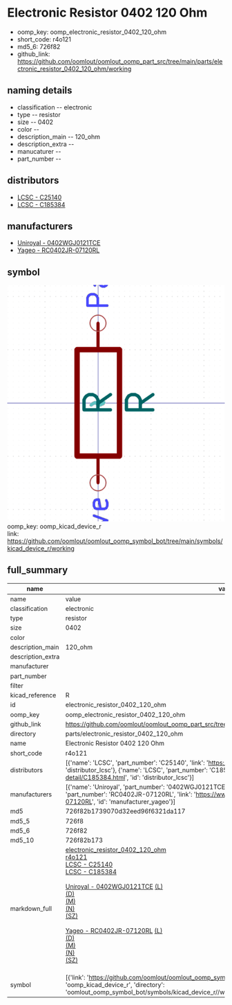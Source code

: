 # Electronic Resistor 0402 120 Ohm

  
* oomp_key: oomp_electronic_resistor_0402_120_ohm 
* short_code: r4o121
* md5_6: 726f82  
* github_link: https://github.com/oomlout/oomlout_oomp_part_src/tree/main/parts/electronic_resistor_0402_120_ohm/working  
## naming details
* classification -- electronic
* type -- resistor
* size -- 0402
* color -- 
* description_main -- 120_ohm
* description_extra -- 
* manucaturer -- 
* part_number -- 

## distributors
* [LCSC - C25140](https://lcsc.com/product-detail/C25140.html)  
* [LCSC - C185384](https://lcsc.com/product-detail/C185384.html)  

## manufacturers
* [Uniroyal - 0402WGJ0121TCE]()  
* [Yageo - RC0402JR-07120RL](https://www.yageo.com/en/Chart/Download/pdf/RC0402JR-07120RL)  

## symbol

![](symbol/0/working/working_600.png)  
oomp_key: oomp_kicad_device_r  
link: https://github.com/oomlout/oomlout_oomp_symbol_bot/tree/main/symbols/kicad_device_r/working  


## full_summary
| name | value | 
| --- | --- | 
| name | value | 
| classification | electronic | 
| type | resistor | 
| size | 0402 | 
| color |  | 
| description_main | 120_ohm | 
| description_extra |  | 
| manufacturer |  | 
| part_number |  | 
| filter |  | 
| kicad_reference | R | 
| id | electronic_resistor_0402_120_ohm | 
| oomp_key | oomp_electronic_resistor_0402_120_ohm | 
| github_link | https://github.com/oomlout/oomlout_oomp_part_src/tree/main/parts/electronic_resistor_0402_120_ohm/working | 
| directory | parts/electronic_resistor_0402_120_ohm | 
| name | Electronic Resistor 0402 120 Ohm | 
| short_code | r4o121 | 
| distributors | [{'name': 'LCSC', 'part_number': 'C25140', 'link': 'https://lcsc.com/product-detail/C25140.html', 'id': 'distributor_lcsc'}, {'name': 'LCSC', 'part_number': 'C185384', 'link': 'https://lcsc.com/product-detail/C185384.html', 'id': 'distributor_lcsc'}] | 
| manufacturers | [{'name': 'Uniroyal', 'part_number': '0402WGJ0121TCE', 'link': '', 'id': 'manufacturer_uniroyal'}, {'name': 'Yageo', 'part_number': 'RC0402JR-07120RL', 'link': 'https://www.yageo.com/en/Chart/Download/pdf/RC0402JR-07120RL', 'id': 'manufacturer_yageo'}] | 
| md5 | 726f82b1739070d32eed96f6321da117 | 
| md5_5 | 726f8 | 
| md5_6 | 726f82 | 
| md5_10 | 726f82b173 | 
| markdown_full | [electronic_resistor_0402_120_ohm](https://github.com/oomlout/oomlout_oomp_part_src/tree/main/parts/electronic_resistor_0402_120_ohm/working)<br>[r4o121](https://github.com/oomlout/oomlout_oomp_part_src/tree/main/parts/electronic_resistor_0402_120_ohm/working)<br>[LCSC - C25140<br>](https://lcsc.com/product-detail/C25140.html)[LCSC - C185384<br>](https://lcsc.com/product-detail/C185384.html)<br>[Uniroyal - 0402WGJ0121TCE]() [(L)<br>](https://www.lcsc.com/search?q=0402WGJ0121TCE)[(D)<br>](https://www.digikey.com/en/products?,keywords=0402WGJ0121TCE)[(M)<br>](https://www.mouser.com/Search/Refine?Keyword=0402WGJ0121TCE)[(N)<br>](https://www.newark.com/search?st=0402WGJ0121TCE)[(SZ)<br>](https://so.szlcsc.com/global.html?k=0402WGJ0121TCE)<br>[Yageo - RC0402JR-07120RL](https://www.yageo.com/en/Chart/Download/pdf/RC0402JR-07120RL) [(L)<br>](https://www.lcsc.com/search?q=RC0402JR-07120RL)[(D)<br>](https://www.digikey.com/en/products?,keywords=RC0402JR-07120RL)[(M)<br>](https://www.mouser.com/Search/Refine?Keyword=RC0402JR-07120RL)[(N)<br>](https://www.newark.com/search?st=RC0402JR-07120RL)[(SZ)<br>](https://so.szlcsc.com/global.html?k=RC0402JR-07120RL)<br> | 
| symbol | [{'link': 'https://github.com/oomlout/oomlout_oomp_symbol_bot/tree/main/symbols/kicad_device_r', 'oomp_key': 'oomp_kicad_device_r', 'directory': 'oomlout_oomp_symbol_bot/symbols/kicad_device_r//working/working.kicad_sym'}] | 
